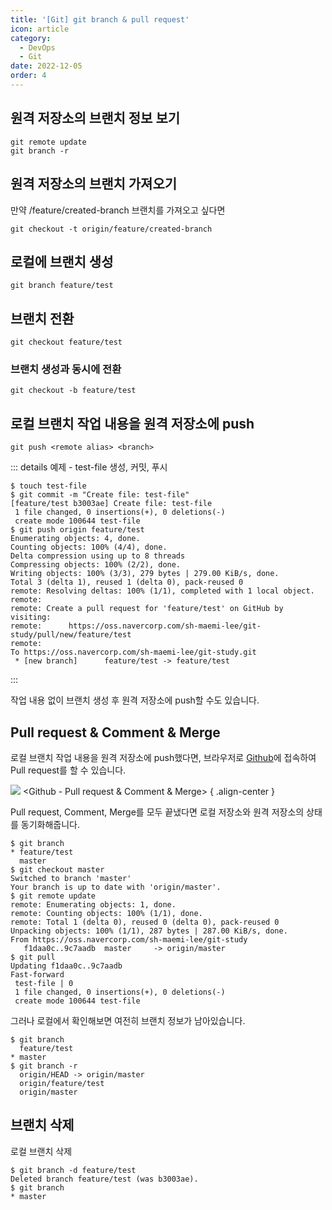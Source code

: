 ```yaml
---
title: '[Git] git branch & pull request'
icon: article
category:
  - DevOps
  - Git
date: 2022-12-05
order: 4
---
```


## 원격 저장소의 브랜치 정보 보기
```:no-line-numbers
git remote update
git branch -r
```

## 원격 저장소의 브랜치 가져오기
만약 /feature/created-branch 브랜치를 가져오고 싶다면

```:no-line-numbers
git checkout -t origin/feature/created-branch
```

## 로컬에 브랜치 생성
```:no-line-numbers
git branch feature/test
```

## 브랜치 전환
```:no-line-numbers
git checkout feature/test
```

### 브랜치 생성과 동시에 전환
```:no-line-numbers
git checkout -b feature/test
```

## 로컬 브랜치 작업 내용을 원격 저장소에 push
```:no-line-numbers
git push <remote alias> <branch>
```

::: details 예제 - test-file 생성, 커밋, 푸시
```:no-line-numbers {1,2,6}
$ touch test-file
$ git commit -m "Create file: test-file"
[feature/test b3003ae] Create file: test-file
 1 file changed, 0 insertions(+), 0 deletions(-)
 create mode 100644 test-file
$ git push origin feature/test
Enumerating objects: 4, done.
Counting objects: 100% (4/4), done.
Delta compression using up to 8 threads
Compressing objects: 100% (2/2), done.
Writing objects: 100% (3/3), 279 bytes | 279.00 KiB/s, done.
Total 3 (delta 1), reused 1 (delta 0), pack-reused 0
remote: Resolving deltas: 100% (1/1), completed with 1 local object.
remote:
remote: Create a pull request for 'feature/test' on GitHub by visiting:
remote:      https://oss.navercorp.com/sh-maemi-lee/git-study/pull/new/feature/test
remote:
To https://oss.navercorp.com/sh-maemi-lee/git-study.git
 * [new branch]      feature/test -> feature/test
```
:::

작업 내용 없이 브랜치 생성 후 원격 저장소에 push할 수도 있습니다.

## Pull request & Comment & Merge
로컬 브랜치 작업 내용을 원격 저장소에 push했다면, 브라우저로 [Github](https://github.com)에 접속하여 Pull request를 할 수 있습니다.

![](https://drive.google.com/uc?export=view&id=1eZn83h9Elu_rLMe6yfK9fCTWUk28E_fB)
&lt;Github - Pull request & Comment & Merge&gt;
{ .align-center }

Pull request, Comment, Merge를 모두 끝냈다면 로컬 저장소와 원격 저장소의 상태를 동기화해줍니다.

```:no-line-numbers {1,4,7,14}
$ git branch
* feature/test
  master
$ git checkout master
Switched to branch 'master'
Your branch is up to date with 'origin/master'.
$ git remote update
remote: Enumerating objects: 1, done.
remote: Counting objects: 100% (1/1), done.
remote: Total 1 (delta 0), reused 0 (delta 0), pack-reused 0
Unpacking objects: 100% (1/1), 287 bytes | 287.00 KiB/s, done.
From https://oss.navercorp.com/sh-maemi-lee/git-study
   f1daa0c..9c7aadb  master     -> origin/master
$ git pull
Updating f1daa0c..9c7aadb
Fast-forward
 test-file | 0
 1 file changed, 0 insertions(+), 0 deletions(-)
 create mode 100644 test-file
```

그러나 로컬에서 확인해보면 여전히 브랜치 정보가 남아있습니다.

```:no-line-numbers {1,4}
$ git branch
  feature/test
* master
$ git branch -r
  origin/HEAD -> origin/master
  origin/feature/test
  origin/master
```

## 브랜치 삭제
로컬 브랜치 삭제

```:no-line-numbers {1,3}
$ git branch -d feature/test
Deleted branch feature/test (was b3003ae).
$ git branch
* master
```

<script setup lang="ts">
import DetailsOpen from "@DetailsOpen";
</script>

<DetailsOpen/>
